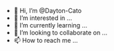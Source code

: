 - 👋 Hi, I’m @Dayton-Cato
- 👀 I’m interested in ...
- 🌱 I’m currently learning ...
- 💞️ I’m looking to collaborate on ...
- 📫 How to reach me ...

<!---
Dayton-Cato/Dayton-Cato is a ✨ special ✨ repository because its `README.md` (this file) appears on your GitHub profile.
You can click the Preview link to take a look at your changes.
--->

